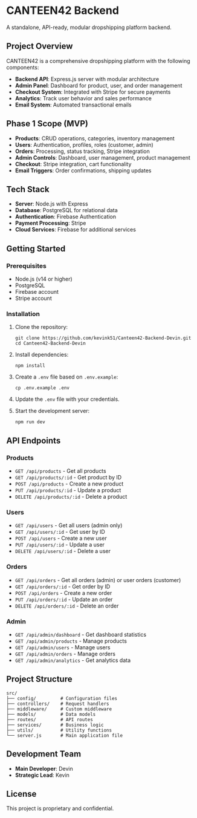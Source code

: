 # CANTEEN42 Backend

A standalone, API-ready, modular dropshipping platform backend.

## Project Overview

CANTEEN42 is a comprehensive dropshipping platform with the following components:

- **Backend API**: Express.js server with modular architecture
- **Admin Panel**: Dashboard for product, user, and order management
- **Checkout System**: Integrated with Stripe for secure payments
- **Analytics**: Track user behavior and sales performance
- **Email System**: Automated transactional emails

## Phase 1 Scope (MVP)

- **Products**: CRUD operations, categories, inventory management
- **Users**: Authentication, profiles, roles (customer, admin)
- **Orders**: Processing, status tracking, Stripe integration
- **Admin Controls**: Dashboard, user management, product management
- **Checkout**: Stripe integration, cart functionality
- **Email Triggers**: Order confirmations, shipping updates

## Tech Stack

- **Server**: Node.js with Express
- **Database**: PostgreSQL for relational data
- **Authentication**: Firebase Authentication
- **Payment Processing**: Stripe
- **Cloud Services**: Firebase for additional services

## Getting Started

### Prerequisites

- Node.js (v14 or higher)
- PostgreSQL
- Firebase account
- Stripe account

### Installation

1. Clone the repository:
   ```
   git clone https://github.com/kevink51/Canteen42-Backend-Devin.git
   cd Canteen42-Backend-Devin
   ```

2. Install dependencies:
   ```
   npm install
   ```

3. Create a `.env` file based on `.env.example`:
   ```
   cp .env.example .env
   ```

4. Update the `.env` file with your credentials.

5. Start the development server:
   ```
   npm run dev
   ```

## API Endpoints

### Products
- `GET /api/products` - Get all products
- `GET /api/products/:id` - Get product by ID
- `POST /api/products` - Create a new product
- `PUT /api/products/:id` - Update a product
- `DELETE /api/products/:id` - Delete a product

### Users
- `GET /api/users` - Get all users (admin only)
- `GET /api/users/:id` - Get user by ID
- `POST /api/users` - Create a new user
- `PUT /api/users/:id` - Update a user
- `DELETE /api/users/:id` - Delete a user

### Orders
- `GET /api/orders` - Get all orders (admin) or user orders (customer)
- `GET /api/orders/:id` - Get order by ID
- `POST /api/orders` - Create a new order
- `PUT /api/orders/:id` - Update an order
- `DELETE /api/orders/:id` - Delete an order

### Admin
- `GET /api/admin/dashboard` - Get dashboard statistics
- `GET /api/admin/products` - Manage products
- `GET /api/admin/users` - Manage users
- `GET /api/admin/orders` - Manage orders
- `GET /api/admin/analytics` - Get analytics data

## Project Structure

```
src/
├── config/         # Configuration files
├── controllers/    # Request handlers
├── middleware/     # Custom middleware
├── models/         # Data models
├── routes/         # API routes
├── services/       # Business logic
├── utils/          # Utility functions
└── server.js       # Main application file
```

## Development Team

- **Main Developer**: Devin
- **Strategic Lead**: Kevin

## License

This project is proprietary and confidential.
